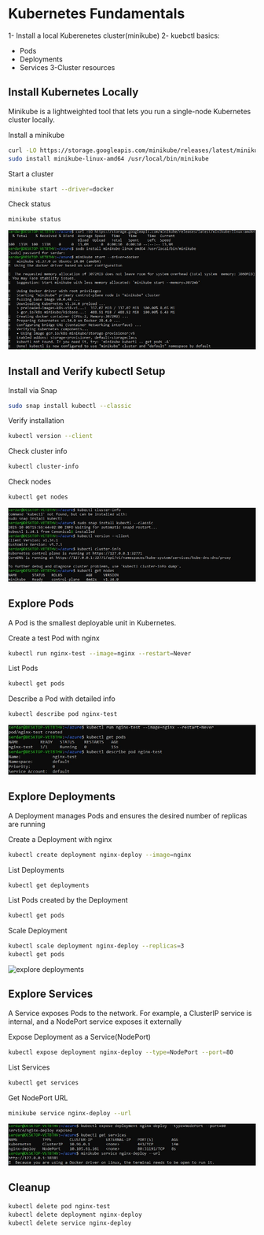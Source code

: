 # Kubernetes Fundamentals
1- Install a local Kuberenetes cluster(minikube)
2- kuebctl basics:
  - Pods
  - Deployments
  - Services
3-Cluster resources

## Install Kubernetes Locally
Minikube is a lightweighted tool that lets you run a single-node Kubernetes cluster locally.

Install a minikube
```bash
curl -LO https://storage.googleapis.com/minikube/releases/latest/minikube-linux-amd64
sudo install minikube-linux-amd64 /usr/local/bin/minikube
```
Start a cluster
```bash
minikube start --driver=docker
```

Check status
```bash
minikube status
```
![install minikube](screenshots/install-minikube.jpg)

## Install and Verify kubectl Setup
Install via Snap
```bash
sudo snap install kubectl --classic
```
Verify installation
```bash
kubectl version --client
```
Check cluster info
```bash
kubectl cluster-info
```
Check nodes
```bash
kubectl get nodes
```
![install and verify kubectl](screenshots/install-verify-kubectl.jpg)

## Explore Pods
A Pod is the smallest deployable unit in Kubernetes. 

Create a test Pod with nginx
```bash
kubectl run nginx-test --image=nginx --restart=Never
```
List Pods
```bash
kubectl get pods
```

Describe a Pod with detailed info
```bash
kubectl describe pod nginx-test
```

![explore pods](screenshots/explore-pods.jpg)

## Explore Deployments
A Deployment manages Pods and ensures the desired number of replicas are running

Create a Deployment with nginx
```bash
kubectl create deployment nginx-deploy --image=nginx
```
List Deployments
```bash
kubectl get deployments
```
List Pods created by the Deployment
```bash
kubectl get pods
```
Scale Deployment
```bash
kubectl scale deployment nginx-deploy --replicas=3
kubectl get pods
```
![explore deployments](screenshots/explore-deployments.jpg)

## Explore Services
A Service exposes Pods to the network. For example, a ClusterIP service is internal, and a NodePort service exposes it externally

Expose Deployment as a Service(NodePort)
```bash
kubectl expose deployment nginx-deploy --type=NodePort --port=80
```
List Services
```bash
kubectl get services
```
Get NodePort URL
```bash
minikube service nginx-deploy --url
```
![explore services](screenshots/explore-services.jpg)

## Cleanup

```bash
kubectl delete pod nginx-test
kubectl delete deployment nginx-deploy
kubectl delete service nginx-deploy
```










